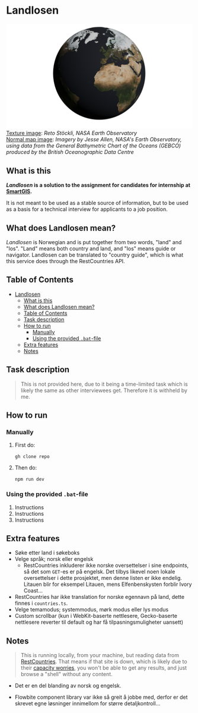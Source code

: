 # Landlosen

![Jorda](./static/Jorda_1000samples.png)
[Texture image](https://visibleearth.nasa.gov/images/74518/december-blue-marble-next-generation-w-topography/74520l): _Reto Stöckli, NASA Earth Observatory_  
[Normal map image](https://visibleearth.nasa.gov/images/73934/topography/84331l): _Imagery by Jesse Allen, NASA's Earth Observatory, using data from the General Bathymetric Chart of the Oceans (GEBCO) produced by the British Oceanographic Data Centre_  

## What is this
___Landlosen_ is a solution to the assignment for candidates for internship at [SmartGIS](https://smartgis.no).__

It is not meant to be used as a stable source of information, but to be used as a basis for a technical interview for applicants to a job position.

## What does Landlosen mean?

_Landlosen_ is Norwegian and is put together from two words, "land" and "los". "Land" means both country and land, and "los" means guide or navigator. Landlosen can be translated to "country guide", which is what this service does through the RestCountries API.

## Table of Contents
<!-- TOC -->
* [Landlosen](#landlosen)
  * [What is this](#what-is-this)
  * [What does Landlosen mean?](#what-does-landlosen-mean)
  * [Table of Contents](#table-of-contents)
  * [Task description](#task-description)
  * [How to run](#how-to-run)
    * [Manually](#manually)
    * [Using the provided `.bat`-file](#using-the-provided-bat-file)
  * [Extra features](#extra-features)
  * [Notes](#notes)
<!-- TOC -->

## Task description
> This is not provided here, due to it being a time-limited task which is likely the same as other interviewees get. Therefore it is withheld by me.


## How to run

### Manually
1. First do:
    ```terminal
    gh clone repo
    ```
2. Then do:
    ```terminal
    npm run dev
    ```
### Using the provided `.bat`-file

1. Instructions
2. Instructions
3. Instructions

## Extra features
- Søke etter land i søkeboks
- Velge språk; norsk eller engelsk
  - RestCountries inkluderer ikke norske oversettelser i sine endpoints, så det som `GET`-es er på engelsk. Det tilbys likevel noen lokale oversettelser i dette prosjektet, men denne listen er ikke endelig. Litauen blir for eksempel Litauen, mens Elfenbenskysten forblir Ivory Coast... 
- RestCountries har ikke translation for norske egennavn på land, dette finnes i `countries.ts`.
- Velge temamodus; systemmodus, mørk modus eller lys modus
- Custom scrollbar (kun i WebKit-baserte nettlesere, Gecko-baserte nettlesere reverter til default og har få tilpasningsmuligheter uansett)

## Notes
> This is running locally, from your machine, but reading data from [RestCountries](https://restcountries.com). That means if that site is down, which is likely due to their [capacity worries](https://restcountries.com/#donations), you won't be able to get any results, and just browse a "shell" without any content.
- Det er en del blanding av norsk og engelsk. 

- Flowbite component library var ikke så greit å jobbe med, derfor er det skrevet egne løsninger innimellom for større detaljkontroll...